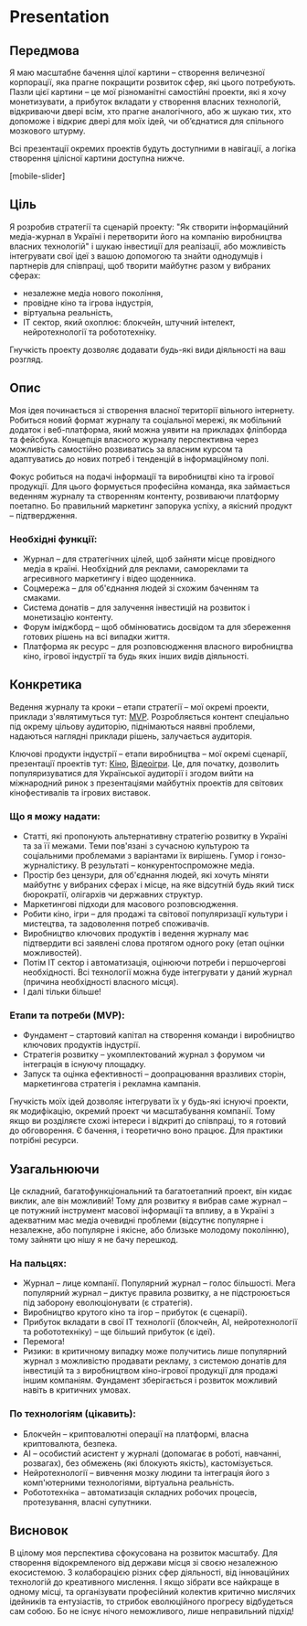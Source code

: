 # Presentation

## Передмова

Я маю масштабне бачення цілої картини – створення величезної корпорації, яка прагне покращити розвиток сфер, які цього потребують. Пазли цієї картини – це мої різноманітні самостійні проекти, які я хочу монетизувати, а прибуток вкладати у створення власних технологій, відкриваючи двері всім, хто прагне аналогічного, або ж шукаю тих, хто допоможе і відкриє двері для моїх ідей, чи об’єднатися для спільного мозкового штурму.

Всі презентації окремих проектів будуть доступними в навігації, а логіка створення цілісної картини доступна нижче.

[mobile-slider]

## Ціль

Я розробив стратегії та сценарій проекту: "Як створити інформаційний медіа-журнал в Україні і перетворити його на компанію виробництва власних технологій" і шукаю інвестиції для реалізації, або можливість інтегрувати свої ідеї з вашою допомогою та знайти однодумців і партнерів для співпраці, щоб творити майбутнє разом у вибраних сферах:

- незалежне медіа нового покоління,
- провідне кіно та ігрова індустрія,
- віртуальна реальність,
- IT сектор, який охоплює: блокчейн, штучний інтелект, нейротехнології та робототехніку.

Гнучкість проекту дозволяє додавати будь-які види діяльності на ваш розгляд.

## Опис

Моя ідея починається зі створення власної території вільного інтернету. Робиться новий формат журналу та соціальної мережі, як мобільний додаток і веб-платформа, який можна уявити на прикладах фліпборда та фейсбука. Концепція власного журналу перспективна через можливість самостійно розвиватись за власним курсом та адаптуватись до нових потреб і тенденцій в інформаційному полі.

Фокус робиться на подачі інформації та виробництві кіно та ігрової продукції. Для цього формується професійна команда, яка займається веденням журналу та створенням контенту, розвиваючи платформу поетапно. Бо правильний маркетинг запорука успіху, а якісний продукт – підтвердження.

### Необхідні функції:

- Журнал – для стратегічних цілей, щоб зайняти місце провідного медіа в країні. Необхідний для реклами, самореклами та агресивного маркетингу і відео щоденника.
- Соцмережа – для об'єднання людей зі схожим баченням та смаками.
- Система донатів – для залучення інвестицій на розвиток і монетизацію контенту.
- Форум іміджборд – щоб обмінюватись досвідом та для збереження готових рішень на всі випадки життя.
- Платформа як ресурс – для розповсюдження власного виробництва кіно, ігрової індустрії та будь яких інших видів діяльності.

## Конкретика

Ведення журналу та кроки – етапи стратегії – мої окремі проекти, приклади з'являтимуться тут: [MVP](/mvp). Розробляється контент спеціально під окрему цільову аудиторію, піднімаються наявні проблеми, надаються наглядні приклади рішень, залучається аудиторія.

Ключові продукти індустрії – етапи виробництва – мої окремі сценарії, презентації проектів тут: [Кіно](/films), [Відеоігри](/games). Це, для початку, дозволить популяризуватися для Української аудиторії і згодом вийти на міжнародний ринок з презентаціями майбутніх проектів для світових кінофестивалів та ігрових виставок.

### Що я можу надати:

- Статті, які пропонують альтернативну стратегію розвитку в Україні та за її межами. Теми пов'язані з сучасною культурою та соціальними проблемами з варіантами їх вирішень. Гумор і гонзо-журналістику. В результаті – конкурентоспроможне медіа.
- Простір без цензури, для об'єднання людей, які хочуть міняти майбутнє у вибраних сферах і місце, на яке відсутній будь який тиск бюрократії, олігархів чи державних структур.
- Маркетингові підходи для масового розповсюдження.
- Робити кіно, ігри – для продажі та світової популяризації культури і мистецтва, та задоволення потреб споживачів.
- Виробництво ключових продуктів і ведення журналу має підтвердити всі заявлені слова протягом одного року (етап оцінки можливостей).
- Потім IT сектор і автоматизація, оцінюючи потреби і першочергові необхідності. Всі технології можна буде інтегрувати у даний журнал (причина необхідності власного місця).
- І далі тільки більше!

### Етапи та потреби (MVP):

- Фундамент – стартовий капітал на створення команди і виробництво ключових продуктів індустрії.
- Стратегія розвитку – укомплектований журнал з форумом чи інтеграція в існуючу площадку.
- Запуск та оцінка ефективності – доопрацювання вразливих сторін, маркетингова стратегія і рекламна кампанія.

Гнучкість моїх ідей дозволяє інтегрувати їх у будь-які існуючі проекти, як модифікацію, окремий проект чи масштабування компанії. Тому якщо ви розділяєте схожі інтереси і відкриті до співпраці, то я готовий до обговорення. Є бачення, і теоретично воно працює. Для практики потрібні ресурси.

## Узагальнюючи

Це складний, багатофункціональний та багатоетапний проект, він кидає виклик, але він можливий! Тому для розвитку я вибрав саме журнал – це потужний інструмент масової інформації та впливу, а в Україні з адекватним мас медіа очевидні проблеми (відсутнє популярне і незалежне, або популярне і якісне, або близьке молодому поколінню), тому зайняти цю нішу я не бачу перешкод.

### На пальцях:

- Журнал – лице компанії. Популярний журнал – голос більшості. Мега популярний журнал – диктує правила розвитку, а не підстроюється під заборону еволюціонувати (є стратегія).
- Виробництво крутого кіно та ігор – прибуток (є сценарії).
- Прибуток вкладати в свої IT технології (блокчейн, AI, нейротехнології та робототехніку) – ще більший прибуток (є ідеї).
- Перемога!
- Ризики: в критичному випадку може получитись лише популярний журнал з можливістю продавати рекламу, з системою донатів для інвестицій та з виробництвом кіно-ігрової продукції для продажі іншим компаніям. Фундамент зберігається і розвиток можливий навіть в критичних умовах.

### По технологіям (цікавить):

- Блокчейн – криптовалютні операції на платформі, власна криптовалюта, безпека.
- AI – особистий асистент у журналі (допомагає в роботі, навчанні, розвагах), без обмежень (які блокують якість), кастомізується.
- Нейротехнології – вивчення мозку людини та інтеграція його з комп'ютерними технологіями, віртуальна реальність.
- Робототехніка – автоматизація складних робочих процесів, протезування, власні супутники.

## Висновок

В цілому моя перспектива сфокусована на розвиток масштабу. Для створення відокремленого від держави місця зі своєю незалежною екосистемою. З колаборацією різних сфер діяльності, від інноваційних технологій до креативного мислення. І якщо зібрати все найкраще в одному місці, та організувати професійний колектив критично мислячих ідейників та ентузіастів, то стрибок еволюційного прогресу відбудеться сам собою. Бо не існує нічого неможливого, лише неправильний підхід!